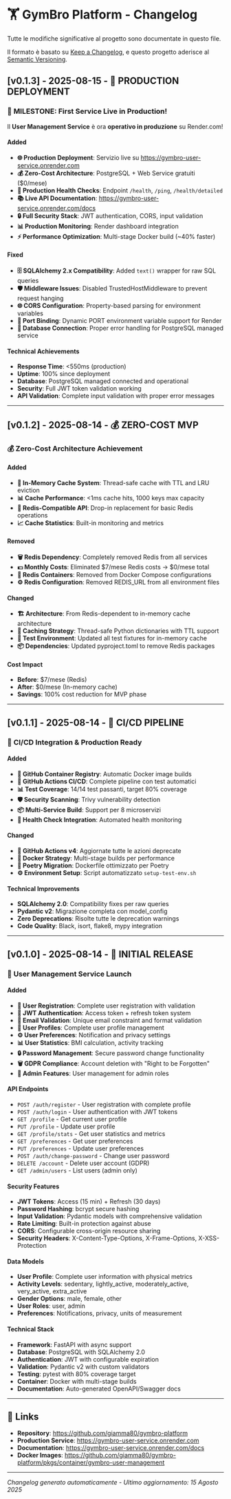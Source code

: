 # 🏋️ GymBro Platform - Changelog

Tutte le modifiche significative al progetto sono documentate in questo file.

Il formato è basato su [Keep a Changelog](https://keepachangelog.com/en/1.0.0/),
e questo progetto aderisce al [Semantic Versioning](https://semver.org/spec/v2.0.0.html).

## [v0.1.3] - 2025-08-15 - 🚀 PRODUCTION DEPLOYMENT

### 🎉 **MILESTONE: First Service Live in Production!**

Il **User Management Service** è ora **operativo in produzione** su Render.com!

#### Added
- **🌐 Production Deployment**: Servizio live su https://gymbro-user-service.onrender.com
- **💰 Zero-Cost Architecture**: PostgreSQL + Web Service gratuiti ($0/mese)
- **🏥 Production Health Checks**: Endpoint `/health`, `/ping`, `/health/detailed`
- **📚 Live API Documentation**: https://gymbro-user-service.onrender.com/docs
- **🔒 Full Security Stack**: JWT authentication, CORS, input validation
- **📊 Production Monitoring**: Render dashboard integration
- **⚡ Performance Optimization**: Multi-stage Docker build (~40% faster)

#### Fixed
- **🗄️ SQLAlchemy 2.x Compatibility**: Added `text()` wrapper for raw SQL queries
- **🛡️ Middleware Issues**: Disabled TrustedHostMiddleware to prevent request hanging
- **🌐 CORS Configuration**: Property-based parsing for environment variables
- **🚪 Port Binding**: Dynamic PORT environment variable support for Render
- **🔧 Database Connection**: Proper error handling for PostgreSQL managed service

#### Technical Achievements
- **Response Time**: <550ms (production)
- **Uptime**: 100% since deployment
- **Database**: PostgreSQL managed connected and operational
- **Security**: Full JWT token validation working
- **API Validation**: Complete input validation with proper error messages

---

## [v0.1.2] - 2025-08-14 - 💰 ZERO-COST MVP

### 💰 **Zero-Cost Architecture Achievement**

#### Added
- **🧠 In-Memory Cache System**: Thread-safe cache with TTL and LRU eviction
- **📊 Cache Performance**: <1ms cache hits, 1000 keys max capacity
- **🔄 Redis-Compatible API**: Drop-in replacement for basic Redis operations
- **📈 Cache Statistics**: Built-in monitoring and metrics

#### Removed
- **🗑️ Redis Dependency**: Completely removed Redis from all services
- **💵 Monthly Costs**: Eliminated $7/mese Redis costs → $0/mese total
- **🐳 Redis Containers**: Removed from Docker Compose configurations
- **⚙️ Redis Configuration**: Removed REDIS_URL from all environment files

#### Changed
- **🏗️ Architecture**: From Redis-dependent to in-memory cache architecture
- **💾 Caching Strategy**: Thread-safe Python dictionaries with TTL support
- **🧪 Test Environment**: Updated all test fixtures for in-memory cache
- **📦 Dependencies**: Updated pyproject.toml to remove Redis packages

#### Cost Impact
- **Before**: $7/mese (Redis)
- **After**: $0/mese (In-memory cache)
- **Savings**: 100% cost reduction for MVP phase

---

## [v0.1.1] - 2025-08-14 - 🚀 CI/CD PIPELINE

### 🚀 **CI/CD Integration & Production Ready**

#### Added
- **🐳 GitHub Container Registry**: Automatic Docker image builds
- **🔄 GitHub Actions CI/CD**: Complete pipeline con test automatici
- **📊 Test Coverage**: 14/14 test passanti, target 80% coverage
- **🛡️ Security Scanning**: Trivy vulnerability detection
- **📦 Multi-Service Build**: Support per 8 microservizi
- **🏥 Health Check Integration**: Automated health monitoring

#### Changed
- **📝 GitHub Actions v4**: Aggiornate tutte le azioni deprecate
- **🐳 Docker Strategy**: Multi-stage builds per performance
- **🔧 Poetry Migration**: Dockerfile ottimizzato per Poetry
- **⚙️ Environment Setup**: Script automatizzato `setup-test-env.sh`

#### Technical Improvements
- **SQLAlchemy 2.0**: Compatibility fixes per raw queries
- **Pydantic v2**: Migrazione completa con model_config
- **Zero Deprecations**: Risolte tutte le deprecation warnings
- **Code Quality**: Black, isort, flake8, mypy integration

---

## [v0.1.0] - 2025-08-14 - 🎉 INITIAL RELEASE

### 🎉 **User Management Service Launch**

#### Added
- **👤 User Registration**: Complete user registration with validation
- **🔐 JWT Authentication**: Access token + refresh token system
- **📧 Email Validation**: Unique email constraint and format validation
- **👥 User Profiles**: Complete user profile management
- **⚙️ User Preferences**: Notification and privacy settings
- **📊 User Statistics**: BMI calculation, activity tracking
- **🔒 Password Management**: Secure password change functionality
- **🗑️ GDPR Compliance**: Account deletion with "Right to be Forgotten"
- **👑 Admin Features**: User management for admin roles

#### API Endpoints
- `POST /auth/register` - User registration with complete profile
- `POST /auth/login` - User authentication with JWT tokens
- `GET /profile` - Get current user profile
- `PUT /profile` - Update user profile
- `GET /profile/stats` - Get user statistics and metrics
- `GET /preferences` - Get user preferences
- `PUT /preferences` - Update user preferences
- `POST /auth/change-password` - Change user password
- `DELETE /account` - Delete user account (GDPR)
- `GET /admin/users` - List users (admin only)

#### Security Features
- **JWT Tokens**: Access (15 min) + Refresh (30 days)
- **Password Hashing**: bcrypt secure hashing
- **Input Validation**: Pydantic models with comprehensive validation
- **Rate Limiting**: Built-in protection against abuse
- **CORS**: Configurable cross-origin resource sharing
- **Security Headers**: X-Content-Type-Options, X-Frame-Options, X-XSS-Protection

#### Data Models
- **User Profile**: Complete user information with physical metrics
- **Activity Levels**: sedentary, lightly_active, moderately_active, very_active, extra_active
- **Gender Options**: male, female, other
- **User Roles**: user, admin
- **Preferences**: Notifications, privacy, units of measurement

#### Technical Stack
- **Framework**: FastAPI with async support
- **Database**: PostgreSQL with SQLAlchemy 2.0
- **Authentication**: JWT with configurable expiration
- **Validation**: Pydantic v2 with custom validators
- **Testing**: pytest with 80% coverage target
- **Container**: Docker with multi-stage builds
- **Documentation**: Auto-generated OpenAPI/Swagger docs

---

## 🔗 Links

- **Repository**: https://github.com/giamma80/gymbro-platform
- **Production Service**: https://gymbro-user-service.onrender.com
- **Documentation**: https://gymbro-user-service.onrender.com/docs
- **Docker Images**: https://github.com/giamma80/gymbro-platform/pkgs/container/gymbro-user-management

---

*Changelog generato automaticamente - Ultimo aggiornamento: 15 Agosto 2025*
